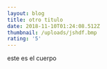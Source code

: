 ```yaml
---
layout: blog
title: otro titulo
date: 2018-11-10T01:24:08.512Z
thumbnail: /uploads/jshdf.bmp
rating: '5'
---
```

este es el cuerpo
